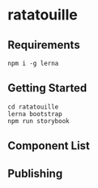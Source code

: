 # ratatouille

## Requirements

```
npm i -g lerna
```

## Getting Started
```
cd ratatouille
lerna bootstrap
npm run storybook
```

## Component List

## Publishing
